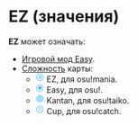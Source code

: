 # EZ (значения)

**EZ** может означать:

- [Игровой мод Easy](/wiki/Game_modifier/Easy).
- [Сложность](/wiki/Beatmap/Difficulty) карты:
  - ![](/wiki/shared/diff/easy-m.png?20211215) EZ, для osu!mania.
  - ![](/wiki/shared/diff/easy-o.png?20211215) Easy, для osu!.
  - ![](/wiki/shared/diff/easy-t.png?20211215) Kantan, для osu!taiko.
  - ![](/wiki/shared/diff/easy-c.png?20211215) Cup, для osu!catch.
